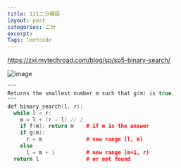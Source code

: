 ```yaml
---
title: 121二分模版
layout: post
categories: 二分
excerpt: 
Tags: leetcode
---
```


<https://zxi.mytechroad.com/blog/sp/sp5-binary-search/>

![image](https://ws2.sinaimg.cn/large/006tNc79ly1g2dpp6q452j30qo0f0tak.jpg)

```c++
"""
Returns the smallest number m such that g(m) is true.
"""
def binary_search(l, r):
  while l < r:
    m = l + (r - l) // 2
    if f(m): return m    # if m is the answer
    if g(m):
      r = m              # new range [l, m)
    else
      l = m + 1          # new range [m+1, r)
  return l               # or not found
```

